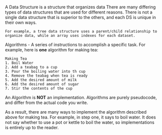 A Data Structure is a structure that organizes data 
	There are many differing types of data structures that are used for different reasons. There is not a single data structure that is superior to the others, and each DS is unique in their own ways.

	For example, a tree data structure uses a parent/child relationship to organize data, while an array uses indexes for each dataset. 

Algorithms - A series of instructions to accomplish a specific task. For example, here is **one** algorithm for making tea:

	Making Tea
	1. Boil Water
	2. Add a teabag to a cup
	3. Pour the boiling water into th cup
	4. Remove the teabag when tea is ready
	5. Add the desired amount of milk
	6. Add the desired amount of sugar
	7. Stir the contents of the cup 

An Algorithm is **NOT** an implementation. Algorithms are purely pseudocode, and differ from the actual code you write. 

As a result, there are many ways to implement the algorithm described above for making tea. For example, in step one, it says to boil water. It does not say whether to use a pot or kettle to boil the water, so implementations is entirely up to the reader. 
